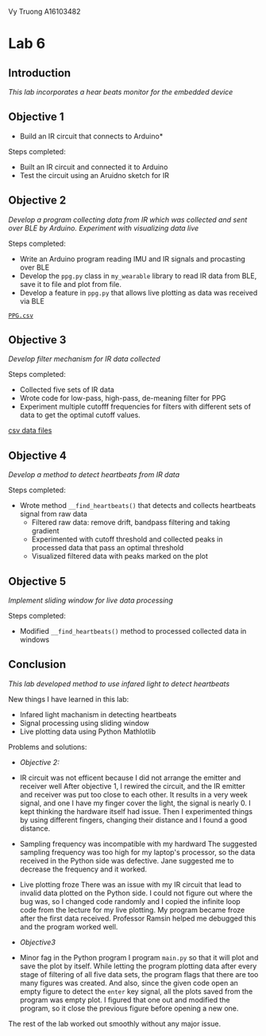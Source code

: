 Vy Truong
A16103482

# Lab 6

## Introduction
*This lab incorporates a hear beats monitor for the embedded device*

## Objective 1
* Build an IR circuit that connects to Arduino*

Steps completed:
* Built an IR circuit and connected it to Arduino
* Test the circuit using an Aruidno sketch for IR


## Objective 2
*Develop a program collecting data from IR which was collected and sent over BLE by Arduino. Experiment with visualizing data live*

Steps completed:
* Write an Arduino program reading IMU and IR signals and procasting over BLE
* Develop the `ppg.py` class in `my_wearable` library to read IR data from BLE, save it to file and plot from file.
* Develop a feature in `ppg.py` that allows live plotting as data was received via BLE

[`PPG.csv`](https://github.com/UCSD-Product-Engineering/ece16-fa19-TurtleNinja/blob/master/lab6/objective2/PPG.csv "PPG.csv")


## Objective 3
*Develop filter mechanism for IR data collected*

Steps completed:
* Collected five sets of IR data
* Wrote code for low-pass, high-pass, de-meaning filter for PPG
* Experiment multiple cutofff frequencies for filters with different sets of data to get the optimal cutoff values.
    
[csv data files](https://github.com/UCSD-Product-Engineering/ece16-fa19-TurtleNinja/tree/master/lab6/objective3)
    
## Objective 4
*Develop a method to detect heartbeats from IR data*

Steps completed:
* Wrote method `__find_heartbeats()` that detects and collects heartbeats signal from raw data
    * Filtered raw data: remove drift, bandpass filtering and taking gradient
    * Experimented with cutoff threshold and collected peaks in processed data that pass an optimal threshold
    * Visualized filtered data with peaks marked on the plot
    
    
## Objective 5
*Implement sliding window for live data processing*

Steps completed:
* Modified `__find_heartbeats()` method to processed collected data in windows



## Conclusion
*This lab developed method to use infared light to detect heartbeats*

New things I have learned in this lab:
* Infared light machanism in detecting heartbeats
* Signal processing using sliding window
* Live plotting data using Python Mathlotlib

Problems and solutions:
* *Objective 2:*
* IR circuit was not efficent because I did not arrange the emitter and receiver well
After objective 1, I rewired the circuit, and the IR emitter and receiver was put too close to each other. It results in a very week signal, and one I have my finger cover the light, the signal is nearly 0. I kept thinking the hardware itself had issue. Then I experimented things by using different fingers, changing their distance and I found a good distance.
* Sampling frequency was incompatible with my hardward
The suggested sampling frequency was too high for my laptop's processor, so the data received in the Python side was defective. Jane suggested me to decrease the frequency and it worked.
* Live plotting froze
There was an issue with my IR circuit that lead to invalid data plotted on the Python side. I could not figure out where the bug was, so I changed code randomly and I copied the infinite loop code from the lecture for my live plotting. My program became froze after the first data received. Professor Ramsin helped me debugged this and the program worked well.

* *Objective3* 
* Minor fag in the Python program
I program `main.py` so that it will plot and save the plot by itself. While letting the program plotting data after every stage of filtering of all five data sets, the program flags that there are too many figures was created. And also, since the given code open an empty figure to detect the `enter` key signal, all the plots saved from the program was empty plot. I figured that one out and modified the program, so it close the previous figure before opening a new one.

The rest of the lab worked out smoothly without any major issue.
